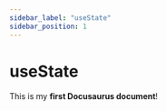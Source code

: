 ```yaml
---
sidebar_label: "useState"
sidebar_position: 1
---
```


# useState

This is my **first Docusaurus document**!
